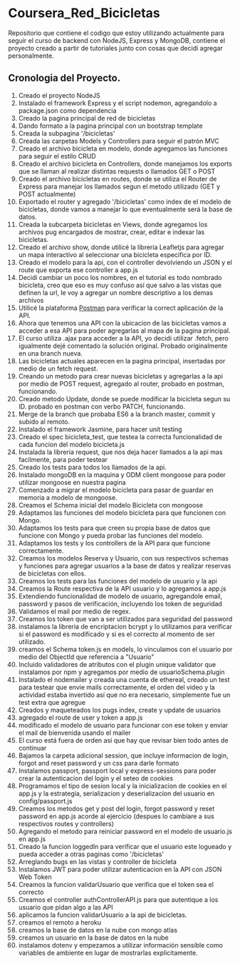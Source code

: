 # Coursera_Red_Bicicletas

Repositorio que contiene el codigo que estoy utilizando actualmente para seguir el curso de backend con NodeJS, Express y MongoDB, contiene el proyecto creado a partir de tutoriales junto con cosas que decidi agregar personalmente.

## Cronologia del Proyecto.

1. Creado el proyecto NodeJS
2. Instalado el framework Express y el script nodemon, agregandolo a package.json como dependencia
3. Creado la pagina principal de red de bicicletas
4. Dando formato a la pagina principal con un bootstrap template
5. Creada la subpagina '/bicicletas'
6. Creada las carpetas Models y Controllers para seguir el patrón MVC
7. Creado el archivo bicicleta en modelo, donde agregamos las funciones para seguir el estilo CRUD
8. Creado el archivo bicicleta en Controllers, donde manejamos los exports que se llaman al realizar distintas requests o llamados GET o POST
9. Creado el archivo bicicletas en routes, donde se utiliza el Router de Express para manejar los llamados segun el metodo utilizado (GET y POST actualmente)
10. Exportado el router y agregado '/bicicletas' como index de el modelo de bicicletas, donde vamos a manejar lo que eventualmente será la base de datos.
11. Creada la subcarpeta bicicletas en Views, donde agregamos los archivos pug encargados de mostrar, crear, editar e indexar las bicicletas.
12. Creado el archivo show, donde utilicé la libreria Leafletjs para agregar un mapa interactivo al seleccionar una bicicleta especifica por ID.
13. Creado el modelo para la api, con el controller devolviendo un JSON y el route que exporta ese controller a app.js
14. Decidi cambiar un poco los nombres, en el tutorial es todo nombrado bicicleta, creo que eso es muy confuso así que salvo a las vistas que definen la url, le voy a agregar un nombre descriptivo a los demas archivos
15. Utilicé la plataforma [Postman](https://www.postman.com/) para verificar la correct aplicación de la API.
16. Ahora que tenemos una API con la ubicacion de las bicicletas vamos a acceder a esa API para poder agregarlas al mapa de la pagina principal.
17. El curso utiliza .ajax para acceder a la API, yo decidi utilizar .fetch, pero igualmente dejé comentado la solución original. Probado originalmente en una branch nueva.
18. Las bicicletas actuales aparecen en la pagina principal, insertadas por medio de un fetch request.
19. Creando un metodo para crear nuevas bicicletas y agregarlas a la api por medio de POST request, agregado al router, probado en postman, funcionando.
20. Creado metodo Update, donde se puede modificar la bicicleta segun su ID. probado en postman con verbo PATCH, funcionando.
21. Merge de la branch que probaba ES6 a la branch master, commit y subido al remoto.
22. Instalado el framework Jasmine, para hacer unit testing
23. Creado el spec bicicleta_test, que testea la correcta funcionalidad de cada funcion del modelo bicicleta.js
24. Instalada la libreria request, que nos deja hacer llamados a la api mas facilmente, para poder testear
25. Creado los tests para todos los llamados de la api.
26. Instalado mongoDB en la maquina y ODM client mongoose para poder utilizar mongoose en nuestra pagina
27. Comenzado a migrar el modelo bicicleta para pasar de guardar en memoria a modelo de mongoose.
28. Creamos el Schema inicial del modelo Bicicleta con mongoose
29. Adaptamos las funciones del modelo bicicleta para que funcionen con Mongo.
30. Adaptamos los tests para que creen su propia base de datos que funcione con Mongo y pueda probar las funciones del modelo.
31. Adaptamos los tests y los controllers de la API  para que funcione correctamente.
32. Creamos los modelos Reserva y Usuario, con sus respectivos schemas y funciones para agregar usuarios a la base de datos y realizar reservas de bicicletas con ellos.
33. Creamos los tests para las funciones del modelo de usuario y la api
34. Creamos la Route respectiva de la API usuario y lo agregamos a app.js
35. Extendiendo funcionalidad de modelo de usuario, agregandole email, password y pasos de verificación, incluyendo los token de seguridad
36. Validamos el mail por medio de regex.
37. Creamos los token que van a ser utilizados para seguridad del password
38. instalamos la libreria de encriptacion bcrypt y lo utilizamos para verificar si el password es modificado y si es el correcto al momento de ser utilizado.
39. creamos el Schema token.js en models, lo vinculamos con el usuario por medio del ObjectId que referencia a "Usuario"
40. Incluido validadores de atributos con el plugin unique validator que instalamos por npm y agregamos por medio de usuarioSchema.plugin
41. Instalado el nodemailer y creada una cuenta de ethereal, creado un test para testear que envie mails correctamente, el orden del video y la actividad estaba invertido así que no era necesario, simplemente fue un test extra que agregue
42. Creados y maqueteados los pugs index, create y update de usuarios
43. agregado el route de user y token a app.js
44. modificado el modelo de usuario para funcionar con ese token y enviar el mail de bienvenida usando el mailer
45. El curso está fuera de orden así que hay que revisar bien todo antes de continuar
46. Bajamos la carpeta adicional session, que incluye informacion de login, forgot and reset password y un css para darle formato
47. Instalamos passport, passport local y express-sessions para poder crear la autenticacion del login y el seteo de cookies
48. Programamos el tipo de sesion local y la inicializacion de cookies en el app.js y la estrategia, serializacion y deserializacion del usuario en config/passport.js
49. Creamos los metodos get y post del login, forgot password y reset password en app.js acorde al ejercicio (despues lo cambiare a sus respectivos routes y controllers)
50. Agregando el metodo para reiniciar password en el modelo de usuario.js en app.js
51. Creado la funcion loggedIn para verificar que el usuario este logueado y pueda acceder a otras paginas como '/bicicletas'
52. Arreglando bugs en las vistas y controller de bicicleta
53. Instalamos JWT para poder utilizar autenticacion en la API con JSON Web Token
54. Creamos la funcion validarUsuario que verifica que el token sea el correcto
55. Creamos el controller authControllerAPI.js para que autentique a los usuario que pidan algo a las API
56. aplicamos la funcion validarUsuario a la api de bicicletas.
57. creamos el remoto a heroku
58. creamos la base de datos en la nube con mongo atlas
59. creamos un usuario en la base de datos en la nube
60. instalamos dotenv y empezamos a utilizar información sensible como variables de ambiente en lugar de mostrarlas explicitamente.